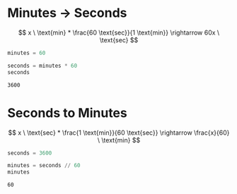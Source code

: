 # Minutes → Seconds

$$
x \ \text{min} * \frac{60 \text{sec}}{1 \text{min}} \rightarrow 60x \ \text{sec}
$$


```python
minutes = 60

seconds = minutes * 60
seconds
```




    3600



# Seconds to Minutes

$$
x \ \text{sec} * \frac{1 \text{min}}{60 \text{sec}} \rightarrow \frac{x}{60} \ \text{min}
$$


```python
seconds = 3600

minutes = seconds // 60
minutes
```




    60


